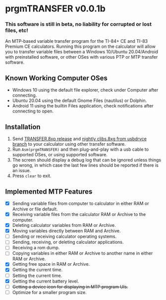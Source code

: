 # prgmTRANSFER v0.0.1b

### This software is still in beta, no liability for corrupted or lost files, etc!

An MTP-based variable transfer program for the TI-84+ CE and TI-83 Premium CE calculators.
Running this program on the calculator will allow you to transfer variable files between a
Windows 10/Ubuntu 20.04/Android with preinstalled software, or other OSes with various
PTP or MTP transfer software.

## Known Working Computer OSes
- Windows 10 using the default file explorer, check under Computer after connecting.
- Ubuntu 20.04 using the default Gnome Files (nautilus) or Dolphin.
- Android 11 using the builtin Files application, check notifications after connecting to open.

## Installation
1. Send [TRANSFER.8xp release](https://github.com/jacobly0/transfer/releases/latest) and [nightly clibs.8xg from usbdrvce branch](https://jacobly.com/a/toolchain/usbdrvce/clibs.zip) to your calculator using other transfer software.
1. Run `Asm(prgmTRANSFER)` and then plug-and-play with a usb cable to supported OSes, or using supported software.
1. The screen should display a debug log that can be ignored unless things go wrong, in which case the last few lines should be reported if there is an issue.
1. Press `clear` to exit.

## Implemented MTP Features
- [x] Sending variable files from computer to calculator in either RAM or Archive or file default.
- [x] Receiving variable files from the calculator RAM or Archive to the computer.
- [x] Deleting calculator variables from RAM or Archive.
- [x] Moving variables directly between RAM and Archive.
- [ ] Sending or receiving calculator operating systems.
- [ ] Sending, receiving, or deleting calculator applications.
- [ ] Receiving a rom dump.
- [ ] Copying variables in either RAM or Archive to another name in either RAM or Archive.
- [x] Getting free space in RAM or Archive.
- [x] Getting the current time.
- [ ] Setting the current time.
- [x] Getting the current battery level.
- [ ] ~~Getting a device icon for displaying in MTP program UIs.~~
- [ ] Optimize for a smaller program size.
